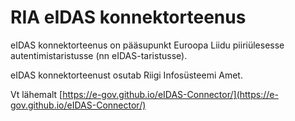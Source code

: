 # RIA eIDAS konnektorteenus

eIDAS konnektorteenus on pääsupunkt Euroopa Liidu piiriülesesse autentimistaristusse (nn eIDAS-taristusse).

eIDAS konnektorteenust osutab Riigi Infosüsteemi Amet.

Vt lähemalt [https://e-gov.github.io/eIDAS-Connector/](https://e-gov.github.io/eIDAS-Connector/)



